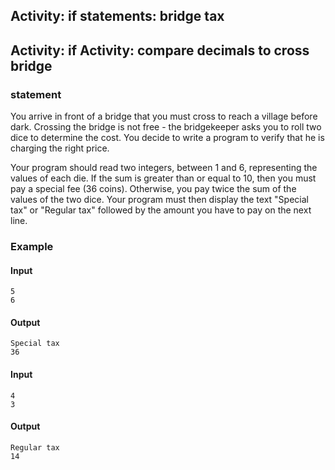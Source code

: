 ## Activity: if statements: bridge tax
## Activity: if Activity: compare decimals to cross bridge
### statement
You arrive in front of a bridge that you must cross to reach a village before dark. Crossing the bridge is not free - the bridgekeeper asks you to roll two dice to determine the cost. You decide to write a program to verify that he is charging the right price.

Your program should read two integers, between 1 and 6, representing the values of each die. If the sum is greater than or equal to 10, then you must pay a special fee (36 coins). Otherwise, you pay twice the sum of the values of the two dice. Your program must then display the text "Special tax" or "Regular tax" followed by the amount you have to pay on the next line.

### Example

#### Input

    5  
    6

#### Output

    Special tax  
    36

#### Input

    4  
    3

#### Output

    Regular tax  
    14
